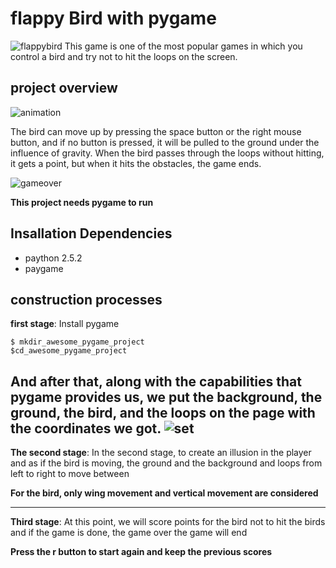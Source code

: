 # flappy Bird with pygame

![flappybird](https://media.wired.co.uk/photos/606db3bf938ecee6e930f3be/1:1/w_1280,h_1280,c_limit/flappybird-1.jpg)
This game is one of the most popular games in which you control a bird and try not to hit the loops on the screen.

## project overview
![animation](https://media.tenor.com/8sBZQO2ZALwAAAAd/flappy-bird-game.gif)








The bird can move up by pressing the space button or the right mouse button, and if no button is pressed, it will be pulled to the ground under the influence of gravity.
When the bird passes through the loops without hitting, it gets a point, but when it hits the obstacles, the game ends.


![gameover](https://masliamohammad.files.wordpress.com/2014/06/flappy-bird-1.gif?w=223)




**This project needs pygame to run**
## Insallation Dependencies
- paython 2.5.2
- paygame 

## construction processes

**first stage**: 
Install pygame

```
$ mkdir_awesome_pygame_project
$cd_awesome_pygame_project
```
And after that, along with the capabilities that pygame provides us, we put the background, the ground, the bird, and the loops on the page with the coordinates we got.
![set](https://encrypted-tbn0.gstatic.com/images?q=tbn:ANd9GcRjqyNeCIxdR33Y5gCuaQx6XPf_1SEByRsee78JsD2l-u2E4xQcERoGm4newoVkghD75bo&usqp=CAU)
----
**The second stage**: 
In the second stage, to create an illusion in the player and as if the bird is moving, the ground and the background and loops from left to right to move between

**For the bird, only wing movement and vertical movement are considered**

-----
**Third stage**: 
At this point, we will score points for the bird not to hit the birds and if the game is done, the game over the game will end

**Press the r button to start again and keep the previous scores**